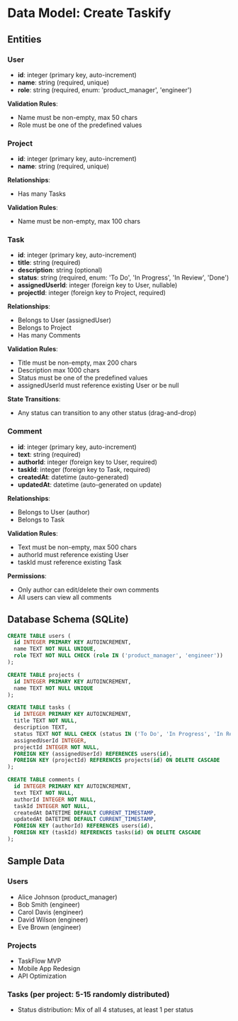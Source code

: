 # Data Model: Create Taskify

## Entities

### User
- **id**: integer (primary key, auto-increment)
- **name**: string (required, unique)
- **role**: string (required, enum: 'product_manager', 'engineer')

**Validation Rules**:
- Name must be non-empty, max 50 chars
- Role must be one of the predefined values

### Project
- **id**: integer (primary key, auto-increment)
- **name**: string (required, unique)

**Relationships**:
- Has many Tasks

**Validation Rules**:
- Name must be non-empty, max 100 chars

### Task
- **id**: integer (primary key, auto-increment)
- **title**: string (required)
- **description**: string (optional)
- **status**: string (required, enum: 'To Do', 'In Progress', 'In Review', 'Done')
- **assignedUserId**: integer (foreign key to User, nullable)
- **projectId**: integer (foreign key to Project, required)

**Relationships**:
- Belongs to User (assignedUser)
- Belongs to Project
- Has many Comments

**Validation Rules**:
- Title must be non-empty, max 200 chars
- Description max 1000 chars
- Status must be one of the predefined values
- assignedUserId must reference existing User or be null

**State Transitions**:
- Any status can transition to any other status (drag-and-drop)

### Comment
- **id**: integer (primary key, auto-increment)
- **text**: string (required)
- **authorId**: integer (foreign key to User, required)
- **taskId**: integer (foreign key to Task, required)
- **createdAt**: datetime (auto-generated)
- **updatedAt**: datetime (auto-generated on update)

**Relationships**:
- Belongs to User (author)
- Belongs to Task

**Validation Rules**:
- Text must be non-empty, max 500 chars
- authorId must reference existing User
- taskId must reference existing Task

**Permissions**:
- Only author can edit/delete their own comments
- All users can view all comments

## Database Schema (SQLite)

```sql
CREATE TABLE users (
  id INTEGER PRIMARY KEY AUTOINCREMENT,
  name TEXT NOT NULL UNIQUE,
  role TEXT NOT NULL CHECK (role IN ('product_manager', 'engineer'))
);

CREATE TABLE projects (
  id INTEGER PRIMARY KEY AUTOINCREMENT,
  name TEXT NOT NULL UNIQUE
);

CREATE TABLE tasks (
  id INTEGER PRIMARY KEY AUTOINCREMENT,
  title TEXT NOT NULL,
  description TEXT,
  status TEXT NOT NULL CHECK (status IN ('To Do', 'In Progress', 'In Review', 'Done')),
  assignedUserId INTEGER,
  projectId INTEGER NOT NULL,
  FOREIGN KEY (assignedUserId) REFERENCES users(id),
  FOREIGN KEY (projectId) REFERENCES projects(id) ON DELETE CASCADE
);

CREATE TABLE comments (
  id INTEGER PRIMARY KEY AUTOINCREMENT,
  text TEXT NOT NULL,
  authorId INTEGER NOT NULL,
  taskId INTEGER NOT NULL,
  createdAt DATETIME DEFAULT CURRENT_TIMESTAMP,
  updatedAt DATETIME DEFAULT CURRENT_TIMESTAMP,
  FOREIGN KEY (authorId) REFERENCES users(id),
  FOREIGN KEY (taskId) REFERENCES tasks(id) ON DELETE CASCADE
);
```

## Sample Data

### Users
- Alice Johnson (product_manager)
- Bob Smith (engineer)
- Carol Davis (engineer)
- David Wilson (engineer)
- Eve Brown (engineer)

### Projects
- TaskFlow MVP
- Mobile App Redesign
- API Optimization

### Tasks (per project: 5-15 randomly distributed)
- Status distribution: Mix of all 4 statuses, at least 1 per status